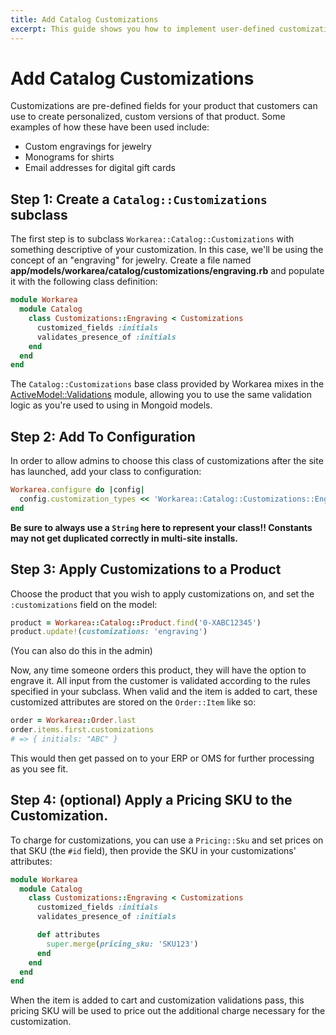 ```yaml
---
title: Add Catalog Customizations
excerpt: This guide shows you how to implement user-defined customizations for the products in your catalog.
---
```


# Add Catalog Customizations

Customizations are pre-defined fields for your product that customers can use
to create personalized, custom versions of that product. Some examples of how
these have been used include:

* Custom engravings for jewelry
* Monograms for shirts
* Email addresses for digital gift cards 

## Step 1: Create a `Catalog::Customizations` subclass

The first step is to subclass `Workarea::Catalog::Customizations` with
something descriptive of your customization. In this case, we'll be using the
concept of an "engraving" for jewelry. Create a file named
**app/models/workarea/catalog/customizations/engraving.rb** and populate it
with the following class definition:

```ruby
module Workarea
  module Catalog
    class Customizations::Engraving < Customizations
      customized_fields :initials
      validates_presence_of :initials
    end
  end
end
```

The `Catalog::Customizations` base class provided by Workarea mixes in the
[ActiveModel::Validations](https://guides.rubyonrails.org/active_record_validations.html)
module, allowing you to use the same validation logic as you're used to using
in Mongoid models.

## Step 2: Add To Configuration

In order to allow admins to choose this class of customizations after the site
has launched, add your class to configuration:

```ruby
Workarea.configure do |config|
  config.customization_types << 'Workarea::Catalog::Customizations::Engraving'
end
```

**Be sure to always use a `String` here to represent your class!! Constants may
not get duplicated correctly in multi-site installs.**

## Step 3: Apply Customizations to a Product

Choose the product that you wish to apply customizations on, and set the
`:customizations` field on the model:

```ruby
product = Workarea::Catalog::Product.find('0-XABC12345')
product.update!(customizations: 'engraving')
```

(You can also do this in the admin)

Now, any time someone orders this product, they will have the option to engrave
it. All input from the customer is validated according to the rules specified
in your subclass. When valid and the item is added to cart, these customized
attributes are stored on the `Order::Item` like so:

```ruby
order = Workarea::Order.last
order.items.first.customizations
# => { initials: "ABC" }
```

This would then get passed on to your ERP or OMS for further processing as you
see fit.

## Step 4: (optional) Apply a Pricing SKU to the Customization.

To charge for customizations, you can use a `Pricing::Sku` and set prices on
that SKU (the `#id` field), then provide the SKU in your customizations'
attributes:

```ruby
module Workarea
  module Catalog
    class Customizations::Engraving < Customizations
      customized_fields :initials
      validates_presence_of :initials

      def attributes
        super.merge(pricing_sku: 'SKU123')
      end
    end
  end
end
```

When the item is added to cart and customization validations pass, this pricing
SKU will be used to price out the additional charge necessary for the
customization.
